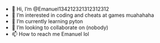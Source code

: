 - 👋 Hi, I’m @Emanuel134212321312312312
- 👀 I’m interested in coding and cheats at games muahahaha
- 🌱 I’m currently learning pyton
- 💞️ I’m looking to collaborate on (nobody)
- 📫 How to reach me Emanuel lol

<!---
Emanuel134212321312312312/Emanuel134212321312312312 is a ✨ special ✨ repository because its `README.md` (this file) appears on your GitHub profile.
You can click the Preview link to take a look at your changes.
--->

